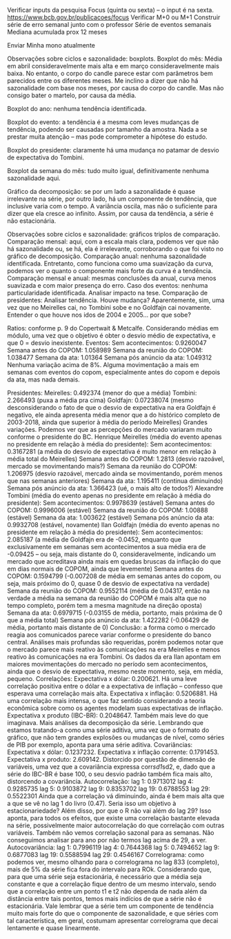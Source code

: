 Verificar inputs da pesquisa Focus (quinta ou sexta) – o input é na sexta. https://www.bcb.gov.br/publicacoes/focus
Verificar M+0 ou M+1
Construir série de erro semanal junto com o professor
Série de eventos semanais
Mediana acumulada prox 12 meses 

Enviar Minha mono atualmente

Observações sobre ciclos e sazonalidade: boxplots.
Boxplot do mês: Média em abril consideravelmente mais alta e em março consideravelmente mais baixa. No entanto, o corpo do candle parece estar com parâmetros bem parecidos entre os diferentes meses. Me inclino a dizer que não há sazonalidade com base nos meses, por causa do corpo do candle. Mas não consigo bater o martelo, por causa da média.

Boxplot do ano: nenhuma tendência identificada.

Boxplot do evento: a tendência é a mesma com leves mudanças de tendência, podendo ser causadas por tamanho da amostra. Nada a se prestar muita atenção – mas pode comprometer a hipótese do estudo.

Boxplot do presidente: claramente há uma mudança no patamar de desvio de expectativa do Tombini.

Boxplot da semana do mês: tudo muito igual, definitivamente nenhuma sazonalidade aqui.


Gráfico da decomposição: se por um lado a sazonalidade é quase irrelevante na série, por outro lado, há um componente de tendência, que inclusive varia com o tempo. A variância oscila, mas não o suficiente para dizer que ela cresce ao infinito. Assim, por causa da tendência, a série é não estacionária.

Observações sobre ciclos e sazonalidade: gráficos triplos de comparação.
Comparação mensal: aqui, com a escala mais clara, podemos ver que não há sazonalidade ou, se há, ela é irrelevante, corroborando o que foi visto no gráfico de decomposição.
Comparação anual: nenhuma sazonalidade identificada. Entretanto, como funciona como uma suavização da curva, podemos ver o quanto o componente mais forte da curva é a tendência.
Comparação mensal e anual: mesmas conclusões da anual, curva menos suavizada e com maior presença do erro.
Caso dos eventos: nenhuma particularidade identificada. Analisar impacto na tese.
Comparação de presidentes: Analisar tendência. Houve mudança? Aparentemente, sim, uma vez que no Meirelles cai, no Tombini sobe e no Goldfajn cai novamente. Entender o que houve nos idos de 2004 e 2005… por que sobe?

Ratios: conforme p. 9 do Copertwait & Metcalfe. Considerando médias em módulo, uma vez que o objetivo é obter o desvio médio de expectativa, e que 0 = desvio inexistente.
Eventos:
Sem acontecimentos: 0.9260047
Semana antes do COPOM: 1.058989
Semana da reunião do COPOM: 1.038477
Semana da ata: 1.01364
Semana pós anúncio da ata: 1.049312
Nenhuma variação acima de 8%. Alguma movimentação a mais em semanas com eventos do copom, especialmente antes do copom e depois da ata, mas nada demais.

Presidentes:
Meirelles: 0.492374 (menor do que a média)
Tombini: 2.266493 (puxa a média pra cima)
Goldfajn: 0.07238074 (mesmo desconsiderando o fato de que o desvio de expectativa na era Goldfajn é negativo, ele ainda apresenta média menor que a do histórico completo de 2003-2018, ainda que superior à média do período Meirelles) 
Grandes variações. Podemos ver que as percepções do mercado variaram muito conforme o presidente do BC.
Henrique Meirelles (média do evento apenas no presidente em relação à média do presidente):
Sem acontecimentos: 0.3167281 (a média do desvio de expectativa é muito menor em relação à média total do Meirelles)
Semana antes do COPOM:  1.2813 (desvio razoável, mercado se movimentando mais?)
Semana da reunião do COPOM: 1.206975 (desvio razoável, mercado ainda se movimentando, porém menos que nas semanas anteriores)
Semana da ata: 1.195411 (continua diminuindo)
Semana pós anúncio da ata: 1.366423 (ué, o mais alto de todos?)
Alexandre Tombini (média do evento apenas no presidente em relação à média do presidente):
Sem acontecimentos: 0.9978639 (estável)
Semana antes do COPOM:  0.9996006 (estável)
Semana da reunião do COPOM:  1.00888 (estável)
Semana da ata: 1.003622 (estável)
Semana pós anúncio da ata: 0.9932708 (estável, novamente)
Ilan Goldfajn (média do evento apenas no presidente em relação à média do presidente):
Sem acontecimentos: 2.085187 (a média de Goldfajn era de -0.0452, enquanto que exclusivamente em semanas sem acontecimentos a sua média era de -0.09425 – ou seja, mais distante do 0, consideravelmente, indicando um mercado que acreditava ainda mais em quedas bruscas da inflação do que em dias normais de COPOM, ainda que levemente)
Semana antes do COPOM:  0.1594799  (-0.007208 de média em semanas antes do copom, ou seja, mais próximo do 0, quase 0 de desvio de expectativa na verdade)
Semana da reunião do COPOM: 0.9552114 (média de 0.04317, então na verdade a média na semana da reunião do COPOM é mais alta que no tempo completo, porém tem a mesma magnitude na direção oposta)
Semana da ata: 0.6979715 (-0.03155 de média, portanto, mais próxima de 0 que a média total)
Semana pós anúncio da ata: 1.422282 (-0.06429 de média, portanto mais distante de 0)
Conclusão: a forma como o mercado reagia aos comunicados parece variar conforme o presidente do banco central. Análises mais profundas são requeridas, porém podemos notar que o mercado parece mais reativo às comunicações na era Meirelles e menos reativo às comunicações na era Tombini. Os dados da era Ilan apontam em maiores movimentações do mercado no período sem acontecimentos, ainda que o desvio de expectativa, mesmo neste momento, seja, em média, pequeno.
Correlações:
Expectativa x dólar: 0.200621. Há uma leve correlação positiva entre o dólar e a expectativa de inflação – confesso que esperava uma correlação mais alta.
Expectativa x inflação: 0.5206881. Há uma correlação mais intensa, o que faz sentido considerando a teoria econômica sobre como os agentes modelam suas expectativas de inflação.
Expectativa x produto (IBC-BR): 0.2048647. Também mais leve do que imaginava.
Mais análises da decomposição da série. Lembrando que estamos tratando-a como uma série aditiva, uma vez que o formato do gráfico, que não tem grandes explosões ou mudanças de nível, como séries de PIB por exemplo, aponta para uma série aditiva.
Covariâncias:
Expectativa x dólar: 0.1237232.
Expectativa x inflação corrente: 0.1791453.
Expectativa x produto: 2.609142. Distorcido por questão de dimensão de variáveis, uma vez que a covariância expressa corr*sd1*sd2, e, dado que a série do IBC-BR é base 100, o seu desvio padrão também fica mais alto, distorcendo a covariância.
Autocorrelação:
lag 1: 0.9713012
lag 4: 0.9285735
lag 5: 0.9103872
lag 9: 0.8353702
lag 19: 0.6788553
lag 29: 0.5522301
Ainda que a correlação vá diminuindo, ainda é bem mais alta que a que se vê no lag 1 do livro (0.47). Seria isso um objetivo à estacionariedade? Além disso, por que o R não vai além do lag 29? Isso aponta, para todos os efeitos, que existe uma correlação bastante elevada na série, possivelmente maior autocorrelação do que correlação com outras variáveis. Também não vemos correlação sazonal para as semanas. Não conseguimos analisar para ano por não termos lag acima de 29, a ver.
Autocovariância:
lag 1: 0.7996119
lag 4: 0.7644368
lag 5: 0.7494652
lag 9: 0.6877083
lag 19: 0.5588594
lag 29: 0.4546167
Correlograma: como podemos ver, mesmo olhando para o correlograma no lag 833 (completo), mais de 5% da série fica fora do intervalo para ROk. Considerando que, para que uma série seja estacionária, é necessário que a média seja constante e que a correlação fique dentro de um mesmo intervalo, sendo que a correlação entre um ponto t1 e t2 não dependa de nada além da distância entre tais pontos, temos mais indícios de que a série não é estacionária. Vale lembrar que a série tem um componente de tendência muito mais forte do que o componente de sazonalidade, e que séries com tal característica, em geral, costumam apresentar correlograma que decai lentamente e quase linearmente.
